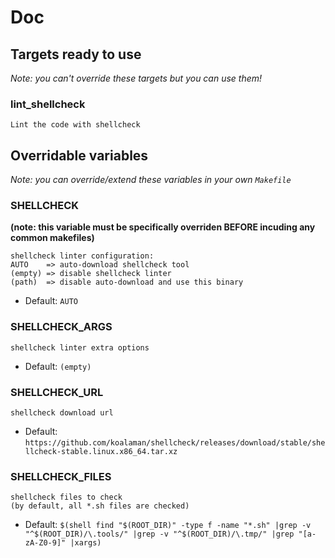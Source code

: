 








# Doc



## Targets ready to use

*Note: you can't override these targets but you can use them!*


    
        
### lint_shellcheck


```
Lint the code with shellcheck
```




    










## Overridable variables

*Note: you can override/extend these variables in your own `Makefile`*


    
        
### SHELLCHECK


**(note: this variable must be specifically overriden BEFORE incuding any common makefiles)**



```
shellcheck linter configuration:
AUTO    => auto-download shellcheck tool
(empty) => disable shellcheck linter
(path)  => disable auto-download and use this binary
```



- Default: `AUTO`


    

    
        
### SHELLCHECK_ARGS




```
shellcheck linter extra options
```



- Default: `(empty)`


    

    
        
### SHELLCHECK_URL




```
shellcheck download url
```



- Default: `https://github.com/koalaman/shellcheck/releases/download/stable/shellcheck-stable.linux.x86_64.tar.xz`


    

    
        
### SHELLCHECK_FILES




```
shellcheck files to check
(by default, all *.sh files are checked)
```



- Default: `$(shell find "$(ROOT_DIR)" -type f -name "*.sh" |grep -v "^$(ROOT_DIR)/\.tools/" |grep -v "^$(ROOT_DIR)/\.tmp/" |grep "[a-zA-Z0-9]" |xargs)`


    



